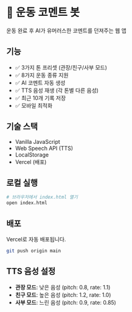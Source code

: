 # 💪 운동 코멘트 봇

운동 완료 후 AI가 유머러스한 코멘트를 던져주는 웹 앱

## 기능

- ✅ 3가지 톤 프리셋 (관장/친구/사부 모드)
- ✅ 8가지 운동 종류 지원
- ✅ AI 코멘트 자동 생성
- ✅ TTS 음성 재생 (각 톤별 다른 음성)
- ✅ 최근 10개 기록 저장
- ✅ 모바일 최적화

## 기술 스택

- Vanilla JavaScript
- Web Speech API (TTS)
- LocalStorage
- Vercel (배포)

## 로컬 실행

```bash
# 브라우저에서 index.html 열기
open index.html
```

## 배포

Vercel로 자동 배포됩니다.

```bash
git push origin main
```

## TTS 음성 설정

- **관장 모드**: 낮은 음성 (pitch: 0.8, rate: 1.1)
- **친구 모드**: 높은 음성 (pitch: 1.2, rate: 1.0)
- **사부 모드**: 느린 음성 (pitch: 0.9, rate: 0.85)

